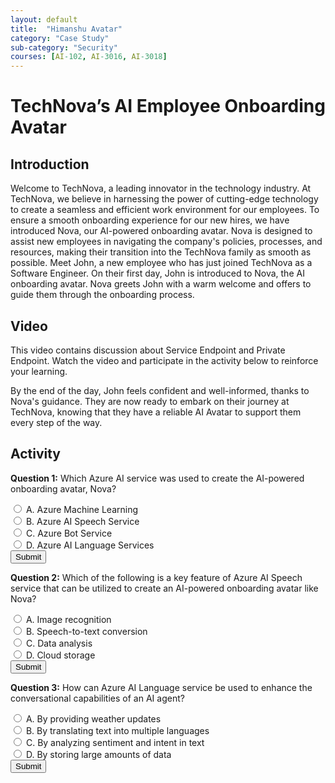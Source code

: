 ```yaml
---
layout: default
title:  "Himanshu Avatar"
category: "Case Study"
sub-category: "Security"
courses: [AI-102, AI-3016, AI-3018]
---
```


# TechNova’s AI Employee Onboarding Avatar

## Introduction

Welcome to TechNova, a leading innovator in the technology industry. At TechNova, we believe in harnessing the power of cutting-edge technology to create a seamless and efficient work environment for our employees. To ensure a smooth onboarding experience for our new hires, we have introduced Nova, our AI-powered onboarding avatar. Nova is designed to assist new employees in navigating the company's policies, processes, and resources, making their transition into the TechNova family as smooth as possible.
Meet John, a new employee who has just joined TechNova as a Software Engineer. On their first day, John is introduced to Nova, the AI onboarding avatar. Nova greets John with a warm welcome and offers to guide them through the onboarding process.

## Video
This video contains discussion about Service Endpoint and Private Endpoint. Watch the video and participate in the activity below to reinforce your learning.


By the end of the day, John feels confident and well-informed, thanks to Nova's guidance. They are now ready to embark on their journey at TechNova, knowing that they have a reliable AI Avatar to support them every step of the way.

## Activity

**Question 1:** Which Azure AI service was used to create the AI-powered onboarding avatar, Nova?
<form id="quizForm1">
  <input type="radio" id="q1a" name="q1" value="A">
  <label for="q1a">A. Azure Machine Learning</label><br>
  <input type="radio" id="q1b" name="q1" value="B">
  <label for="q1b">B. Azure AI Speech Service</label><br>
  <input type="radio" id="q1c" name="q1" value="C">
  <label for="q1c">C. Azure Bot Service</label><br>
  <input type="radio" id="q1d" name="q1" value="D">
  <label for="q1d">D. Azure AI Language Services</label><br>
  <button type="button" onclick="checkAnswer1()" class="styled-button">Submit</button>
</form>

<p id="result1"></p>


**Question 2:** Which of the following is a key feature of Azure AI Speech service that can be utilized to create an AI-powered onboarding avatar like Nova?
<form id="quizForm2">
  <input type="radio" id="q2a" name="q2" value="A">
  <label for="q2a">A. Image recognition</label><br>
  <input type="radio" id="q2b" name="q2" value="B">
  <label for="q2b">B. Speech-to-text conversion</label><br>
  <input type="radio" id="q2c" name="q2" value="C">
  <label for="q2c">C. Data analysis</label><br>
  <input type="radio" id="q2d" name="q2" value="D">
  <label for="q2d">D. Cloud storage</label><br>
  <button type="button" onclick="checkAnswer2()" class="styled-button">Submit</button>
</form>

<p id="result2"></p>


**Question 3:** How can Azure AI Language service be used to enhance the conversational capabilities of an AI agent?
<form id="quizForm3">
  <input type="radio" id="q3a" name="q3" value="A">
  <label for="q3a">A. By providing weather updates</label><br>
  <input type="radio" id="q3b" name="q3" value="B">
  <label for="q3b">B. By translating text into multiple languages</label><br>
  <input type="radio" id="q3c" name="q3" value="C">
  <label for="q3c">C. By analyzing sentiment and intent in text</label><br>
  <input type="radio" id="q3d" name="q3" value="D">
  <label for="q3d">D. By storing large amounts of data</label><br>
  <button type="button" onclick="checkAnswer3()" class="styled-button">Submit</button>
</form>

<p id="result3"></p>


<script>
  function checkAnswer1() {
    var radios = document.getElementsByName('q1');
    var correctAnswer = 'B';
    var result = document.getElementById('result1');
    var selected = false;

    for (var i = 0; i < radios.length; i++) {
      if (radios[i].checked) {
        selected = true;
        if (radios[i].value === correctAnswer) {
          result.textContent = 'Correct!';
          result.style.color = 'green';
        } else {
          result.textContent = 'Incorrect. Try again!';
          result.style.color = 'red';
        }
        break;
      }
    }

    if (!selected) {
      result.textContent = 'Please select an answer.';
      result.style.color = 'orange';
    }
  }

  function checkAnswer2() {
    var radios = document.getElementsByName('q2');
    var correctAnswer = 'B';
    var result = document.getElementById('result2');
    var selected = false;

    for (var i = 0; i < radios.length; i++) {
      if (radios[i].checked) {
        selected = true;
        if (radios[i].value === correctAnswer) {
          result.textContent = 'Correct!';
          result.style.color = 'green';
        } else {
          result.textContent = 'Incorrect. Try again!';
          result.style.color = 'red';
        }
        break;
      }
    }

    if (!selected) {
      result.textContent = 'Please select an answer.';
      result.style.color = 'orange';
    }
  }

  function checkAnswer3() {
    var radios = document.getElementsByName('q3');
    var correctAnswer = 'C';
    var result = document.getElementById('result3');
    var selected = false;

    for (var i = 0; i < radios.length; i++) {
      if (radios[i].checked) {
        selected = true;
        if (radios[i].value === correctAnswer) {
          result.textContent = 'Correct!';
          result.style.color = 'green';
        } else {
          result.textContent = 'Incorrect. Try again!';
          result.style.color = 'red';
        }
        break;
      }
    }

    if (!selected) {
      result.textContent = 'Please select an answer.';
      result.style.color = 'orange';
    }
  }

 
</script>

